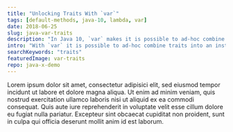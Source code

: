 ```yaml
---
title: "Unlocking Traits With `var`"
tags: [default-methods, java-10, lambda, var]
date: 2018-06-25
slug: java-var-traits
description: "In Java 10, `var` makes it is possible to ad-hoc combine traits into an instance that matches your exact requirements. Alas, it has some downsides."
intro: "With `var` it is possible to ad-hoc combine traits into an instance that matches your exact requirements. This allows for pretty cool experimentation, but unfortunately has some serious downsides."
searchKeywords: "traits"
featuredImage: var-traits
repo: java-x-demo
---
```


Lorem ipsum dolor sit amet, consectetur adipisici elit, sed eiusmod tempor incidunt ut labore et dolore magna aliqua.
Ut enim ad minim veniam, quis nostrud exercitation ullamco laboris nisi ut aliquid ex ea commodi consequat.
Quis aute iure reprehenderit in voluptate velit esse cillum dolore eu fugiat nulla pariatur.
Excepteur sint obcaecat cupiditat non proident, sunt in culpa qui officia deserunt mollit anim id est laborum.
